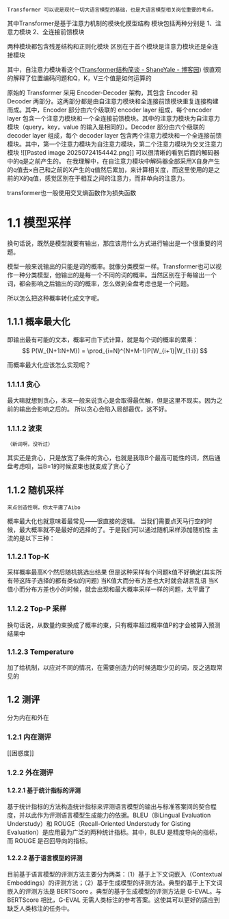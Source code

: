 	Transformer 可以说是现代一切大语言模型的基础，也是大语言模型相关岗位重要的考点。


其中Transformer是基于注意力机制的模块化模型结构
模块包括两种分别是
1、注意力模块
2、全连接前馈模块

两种模块都包含残差结构和正则化模块
区别在于首个模块是注意力模块还是全连接模块

其中，自注意力模块看这个([Transformer结构简谈 - ShaneYale - 博客园](https://www.cnblogs.com/shaneyale/p/18985456))
很直观的解释了位置编码问题和Q，K，V三个值是如何运算的

原始的 Transformer 采用 Encoder-Decoder 架构，其包含 Encoder 和 Decoder 两部分。这两部分都是由自注意力模块和全连接前馈模块重复连接构建而成。其中，Encoder 部分由六个级联的 encoder layer 组成，每个encoder layer 包含一个注意力模块和一个全连接前馈模块。其中的注意力模块为自注意力模块（query，key，value 的输入是相同的）。Decoder 部分由六个级联的decoder layer 组成，每个 decoder layer 包含两个注意力模块和一个全连接前馈模块。其中，第一个注意力模块为自注意力模块，第二个注意力模块为交叉注意力模块
![[Pasted image 20250724154442.png]]
可以很清晰的看到后面的解码器中的q是之前产生的。
在我理解中，在自注意力模块中解码器全部采用X自身产生的q值去×自己和之前的X产生的q值然后累加，来计算相关度，而这里使用的是之前的X的q值，感觉区别在于相互之间的注意力，而非单向的注意力。


transformer也一般使用交叉熵函数作为损失函数


#  1.1 模型采样

换句话说，既然是模型就要有输出，那应该用什么方式进行输出是一个很重要的问题。

模型一般来说输出的只能是词的概率。就像分类模型一样。Transformer也可以视作一种分类模型，他输出的是每一个不同的词的概率。当然区别在于每输出一个词，都会影响之后输出的词的概率，怎么做到全盘考虑也是一个问题。

所以怎么把这种概率转化成文字呢。


## 1.1.1 概率最大化

即输出最有可能的文本，概率可由下式计算，就是每个词的概率的累乘：
$$
P(W_{N+1:N+M}) = \prod_{i=N}^{N+M-1}P[W_{i+1}|W_{1:i}]
$$

而概率最大化应该怎么实现呢？

### 1.1.1.1 贪心
 最大嘛就想到贪心，本来一般来说贪心是会取得最优解，但是这里不现实。因为之前的输出会影响之后的。
 所以贪心会陷入局部最优，这不好。
 
### 1.1.1.2 波束
	（新词啊，没听过）
其实还是贪心，只是放宽了条件的贪心，也就是我取B个最高可能性的词，然后通盘考虑呗，当B=1的时候波束也就变成了贪心了

## 1.1.2 随机采样
	来点创造性啊，你太平庸了Aibo
概率最大化也就意味着最常见——很直接的逻辑。
当我们需要点天马行空的时候，最大概率就不是最好的选择的了。于是我们可以通过随机采样添加随机性
主流的是以下三种：

### 1.1.2.1 Top-K
采样概率最高K个然后随机挑选出结果
但是这种采样有个问题k值不好确定(其实所有带这阵子选择的都有类似的问题)
当K值大而分布方差也大时就会胡言乱语
当K值小而分布方差也小的时候，就会出现和最大概率采样一样的问题，太平庸了

### 1.1.2.2 Top-P 采样
换句话说，从数量约束换成了概率约束，只有概率超过概率值P的才会被算入预测结果中

### 1.1.2.3 Temperature
加了给机制，以应对不同的情况，在需要创造力的时候选取少见的词，反之选取常见的

## 1.2 测评

分为内在和外在

### 1.2.1 内在测评

[[困惑度]]

### 1.2.2 外在测评

#### 1.2.2.1 基于统计指标的评测

基于统计指标的方法构造统计指标来评测语言模型的输出与标准答案间的契合程度，并以此作为评测语言模型生成能力的依据。BLEU（BiLingual Evaluation Understudy）和 ROUGE（Recall-Oriented Understudy for Gisting Evaluation）是应用最为广泛的两种统计指标。其中，BLEU 是精度导向的指标，而 ROUGE 是召回导向的指标。

#### 1.2.2.2 基于语言模型的评测
目前基于语言模型的评测方法主要分为两类：（1）基于上下文词嵌入（Contextual Embeddings）的评测方法；（2）基于生成模型的评测方法。典型的基于上下文词嵌入的评测方法是 BERTScore 。典型的基于生成模型的评测方法是 G-EVAL。与 BERTScore 相比，G-EVAL 无需人类标注的参考答案。这使其可以更好的适应到缺乏人类标注的任务中。